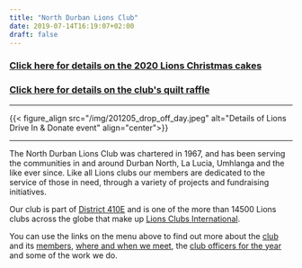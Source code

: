```yaml
---
title: "North Durban Lions Club"
date: 2019-07-14T16:19:07+02:00
draft: false
---
```


### [Click here for details on the 2020 Lions Christmas cakes](christmas_cakes)
### [Click here for details on the club's quilt raffle](quilt_raffle)

<hr>
{{< figure_align src="/img/201205_drop_off_day.jpeg" alt="Details of Lions Drive In & Donate event" align="center">}}
<hr>
The North Durban Lions Club was chartered in 1967, and has been serving the communities in and around Durban North, La Lucia, Umhlanga and the like ever since. Like all Lions clubs our members are dedicated to the service of those in need, through a variety of projects and fundraising initiatives.

Our club is part of [District 410E](https://lions410e.org.za/) and is one of the more than 14500 Lions clubs across the globe that make up [Lions Clubs International](https://lionsclubs.org).

You can use the links on the menu above to find out more about the [club](/info/info) and its [members](/info/members), [where and when we meet](/info/location), the [club officers for the year](/info/officers) and some of the work we do.
